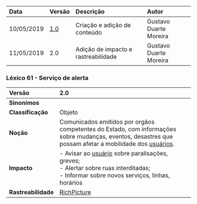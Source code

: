 |Data|Versão|Descrição|Autor|
|:---|:---|:---|:---|
|10/05/2019|[1.0](https://github.com/Andre-Eduardo/2019.1-Requisitos-Moovit/tree/master/lexicos/versao%201.0)|Criação e adição de conteúdo|Gustavo Duarte Moreira|
|11/05/2019|2.0|Adição de impacto e rastreabilidade|Gustavo Duarte Moreira|

### Léxico 61 - Serviço de alerta

|Versão|2.0
|:-|:-|
|**Sinonimos**| |
|**Classificação**| Objeto |
|**Noção**| Comunicados emitidos por orgãos competentes do Estado, com informações sobre mudanças, eventos, desastres que possam afetar a mobilidade dos [usuários](https://github.com/Andre-Eduardo/2019.1-Requisitos-Moovit/wiki/L65-Usuário). |
|**Impacto**|- Avisar ao [usuário](https://github.com/Andre-Eduardo/2019.1-Requisitos-Moovit/wiki/L65-Usuário) sobre paralisações, greves;<br>- Alertar sobre ruas interditadas;<br>- Informar sobre novos serviços, linhas, horários|
|**Rastreabilidade**| [RichPicture](https://github.com/Andre-Eduardo/2019.1-Requisitos-Moovit/wiki/RichPicture-Versão-[1.2](https://github.com/Andre-Eduardo/2019.1-Requisitos-Moovit/tree/master/lexicos/versao%201.2)#rp012---usu%C3%A1rio-mobile-cadastrado-e-n%C3%A3o-cadastrado)|

